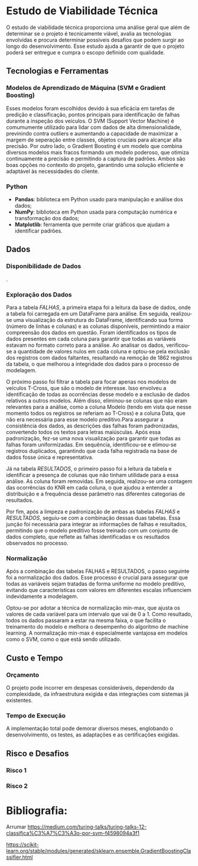 # Estudo de Viabilidade Técnica

O estudo de viabilidade técnica proporciona uma análise geral que além de determinar se o projeto é tecnicamente viável, avalia as tecnologias envolvidas e procura determinar possíveis desafios que podem surgir ao longo do desenvolvimento. Esse estudo ajuda a garantir de que o projeto poderá ser entregue e cumpra o escopo definido com qualidade. 

## Tecnologias e Ferramentas 
### Modelos de Aprendizado de Máquina (SVM e Gradient Boosting)
Esses modelos foram escolhidos devido à sua eficácia em tarefas de predição e classificação, pontos principais para identificação de falhas durante a inspeção dos veículos. O SVM (Support Vector Machine) é comumumente utilizado para lidar com dados de alta dimensionalidade, previnindo contra outliers e aumentando a capacidade de maximizar a margem de seperação entre classes, objetos cruciais para alcançar alta precisão. Por outro lado, o Gradient Boosting é um modelo que combina diversos modelos mais fracos formando um modelo poderoso, que otimiza continuamente a precisão e permitindo a captura de padrões. Ambos são boas opções no contexto do projeto, garantindo uma solução eficiente e adaptável às necessidades do cliente.

### Python
- **Pandas**: biblioteca em Python usado para manipulação e análise dos dados;
- **NumPy**: biblioteca em Python usada para computação numérica e transformação dos dados;
- **Matplotlib**: ferramenta que permite criar gráficos que ajudam a identificar padrões.

## Dados
### Disponibilidade de Dados
. 

### Exploração dos Dados

Para a tabela *FALHAS*, a primeira etapa foi a leitura da base de dados, onde a tabela foi carregada em um DataFrame para análise. Em seguida, realizou-se uma visualização da estrutura do DataFrame, identificando sua forma (número de linhas e colunas) e as colunas disponíveis, permintindo a maior compreensão dos dados em questão. Foram identificados os tipos de dados presentes em cada coluna para garantir que todas as variáveis estavam no formato correto para a análise. Ao analisar os dados, verificou-se a quantidade de valores nulos em cada coluna e optou-se pela exclusão dos registros com dados faltantes, resultando na remoção de 1862 registros da tabela, o que melhorou a integridade dos dados para o processo de modelagem.

O próximo passo foi filtrar a tabela para focar apenas nos modelos de veículos T-Cross, que são o modelo de interesse. Isso envolveu a identificação de todas as ocorrências desse modelo e a exclusão de dados relativos a outros modelos. Além disso, eliminou-se colunas que não eram relevantes para a análise, como a coluna Modelo (tendo em vista que nesse momento todos os registros se referiam ao T-Cross) e a coluna Data, que não era necessária para esse modelo preditivo.Para assegurar a consistência dos dados, as descrições das falhas foram padronizadas, convertendo todos os textos para letras maiúsculas. Após essa padronização, fez-se uma nova visualização para garantir que todas as falhas foram uniformizadas. Em sequência, identificou-se e elimou-se registros duplicados, garantindo que cada falha registrada na base de dados fosse única e representativa.

Já na tabela *RESULTADOS*, o primeiro passo foi a leitura da tabela e identificar a presença de colunas que não tinham utilidade para a essa análise.  As coluna foram removidas. Em seguida, realizou-se uma contagem das ocorrências do KNR em cada coluna, o que ajudou a entender a distribuição e a frequência desse parâmetro nas diferentes categorias de resultados. 

Por fim, após a limpeza e padronização de ambas as tabelas *FALHAS* e *RESULTADOS*, seguiu-se com a combinação dessas duas tabelas. Essa junção foi necessária para integrar as informações de falhas e resultados, permitindo que o modelo preditivo fosse treinado com um conjunto de dados completo, que reflete as falhas identificadas e os resultados observados no processo.

### Normalização

Após a combinação das tabelas FALHAS e RESULTADOS, o passo seguinte foi a normalização dos dados. Esse processo é crucial para assegurar que todas as variáveis sejam tratadas de forma uniforme no modelo preditivo, evitando que características com valores em diferentes escalas influenciem indevidamente a modelagem.

Optou-se por adotar a técnica de normalização min-max, que ajusta os valores de cada variável para um intervalo que vai de 0 a 1. Como resultado, todos os dados passaram a estar na mesma faixa, o que facilita o treinamento do modelo e melhora o desempenho do algoritmo de machine learning. A normalização min-max é especialmente vantajosa em modelos como o SVM, como o que está sendo utilizado.

## Custo e Tempo
### Orçamento
O projeto pode incorrer em despesas consideráveis, dependendo da complexidade, da infraestrutura exigida e das integrações com sistemas já existentes.
### Tempo de Execução
A implementação total pode demorar diversos meses, englobando o desenvolvimento, os testes, as adaptações e as certificações exigidas.

## Risco e Desafios
### Risco 1
### Risco 2



# Bibliografia:
Arrumar
https://medium.com/turing-talks/turing-talks-12-classifica%C3%A7%C3%A3o-por-svm-f4598094a3f1

https://scikit-learn.org/stable/modules/generated/sklearn.ensemble.GradientBoostingClassifier.html
